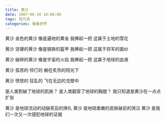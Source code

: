 ```yaml
---
title: 黄沙
date: 2007-06-18 18:08:08
tags: 现代诗
categories: 看看世界
---
```

黄沙
金色的黄沙
像是遍地的黄金
我捧起一把
这属于土地的雪花
<!-- more -->
黄沙
坚硬的黄沙
像是钢铁的盔甲
我捧起一把
这属于将军的面纱

黄沙
破碎的黄沙
像是宇宙的火焰
我捧起一把
这属于地球的血液

黄沙
孤苦的
伶仃的
躺在炙热的阳光下

黄沙
愤怒的
狂乱的
飞在无边的戈壁中

是人类割破了地球的肌肤？
是人类戳穿了地球的胸膛？
我只知道是黄沙在一点点扩张

黄沙
是地球流动的动脉死前的挣扎
黄沙
是地球柔嫩的皮肤破前的哭泣
黄沙
是我们一次又一次侵犯地球的证据